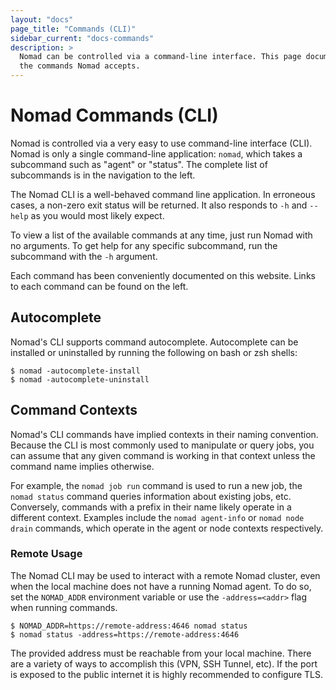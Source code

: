 ```yaml
---
layout: "docs"
page_title: "Commands (CLI)"
sidebar_current: "docs-commands"
description: >
  Nomad can be controlled via a command-line interface. This page documents all
  the commands Nomad accepts.
---
```


# Nomad Commands (CLI)

Nomad is controlled via a very easy to use command-line interface (CLI).
Nomad is only a single command-line application: `nomad`, which
takes a subcommand such as "agent" or "status". The complete list of
subcommands is in the navigation to the left.

The Nomad CLI is a well-behaved command line application. In erroneous cases,
a non-zero exit status will be returned. It also responds to `-h` and `--help`
as you would most likely expect.

To view a list of the available commands at any time, just run Nomad
with no arguments. To get help for any specific subcommand, run the subcommand
with the `-h` argument.

Each command has been conveniently documented on this website. Links to each
command can be found on the left.

## Autocomplete

Nomad's CLI supports command autocomplete. Autocomplete can be installed or
uninstalled by running the following on bash or zsh shells:

```shell
$ nomad -autocomplete-install
$ nomad -autocomplete-uninstall
```

## Command Contexts

Nomad's CLI commands have implied contexts in their naming convention. Because
the CLI is most commonly used to manipulate or query jobs, you can assume that
any given command is working in that context unless the command name implies
otherwise.

For example, the `nomad job run` command is used to run a new job, the `nomad
status` command queries information about existing jobs, etc. Conversely,
commands with a prefix in their name likely operate in a different context.
Examples include the `nomad agent-info` or `nomad node drain` commands,
which operate in the agent or node contexts respectively.

### Remote Usage

The Nomad CLI may be used to interact with a remote Nomad cluster, even when the
local machine does not have a running Nomad agent. To do so, set the
`NOMAD_ADDR` environment variable or use the `-address=<addr>` flag when running
commands.

```shell
$ NOMAD_ADDR=https://remote-address:4646 nomad status
$ nomad status -address=https://remote-address:4646
```

The provided address must be reachable from your local machine. There are a
variety of ways to accomplish this (VPN, SSH Tunnel, etc). If the port is
exposed to the public internet it is highly recommended to configure TLS.
